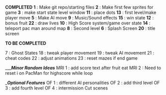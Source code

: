 __________COMPLETED__________
**1** : Make git repo/starting files
**2** : Make first few sprites for game
**3** : make start state level window
**11** : place dots
**13** : first level/make player move
**5** : Make AI move
**9** : Music/Sound effects
**15** : win state
**12** : bonus fruit
**22** : draw lives
**10** : High Score system/game over state
**14** : teleport pac man around map
**8** : Second level
**6** : Splash Screen
**20** : title screen

__________TO BE COMPLETED__________




7 : Ghost States
18 : tweak player movement
19 : tweak AI movement
21 : cheat codes
22 : adjust animations
23 : reset mazes if end game



__________Minor Random Ideas_______
MRI 1 : add score text after fruit eat
MRI 2 : Need to reset i on PacMan for highscore while loop

__________Optional Features_________
OF 1 : different AI personalities
OF 2 : add third level
OF 3 : add fourth level
OF 4 : intermission Cut scenes

